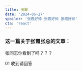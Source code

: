 ```yaml
---
title: 张霞
date: '2024-06-27'
spoiler: '张霞好帅 张霞好帅 张霞好帅'
cta: 'react'
---
```


### 这一篇关于张霞张总的文章：

张同志你看到了吗？？？

01 收到请回答
